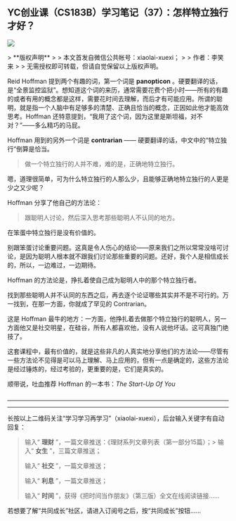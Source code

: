 ## YC创业课（CS183B）学习笔记（37）：怎样特立独行才好？
 ![](http://mmbiz.qpic.cn/mmbiz/BDcu2rMySicrf85ghA5xKGEYLXdjFDAYoy0wsjhwUNgqcGldQkQgFib7iaeiatjd770icXib2ib9bLnkTAU1AlBYGpDsg/640?wx_fmt=jpeg&wxfrom=5)
<head><meta http-equiv="Content-Type" content="text/html; charset=utf-8"></head>
> **版权声明**
> 
> 本文首发自微信公共帐号：xiaolai-xuexi；
> 
> 作者：李笑来
> 
> 无需授权即可转载，但请自觉保留以上版权声明。

Reid Hoffman 提到两个有趣的词，第一个词是 **panopticon** 。硬要翻译的话，是“全景监控监狱”。想知道这个词的来历，通常需要花费个把小时——所有的有趣的或者有用的概念都是这样，需要花时间去理解，而后才有可能应用。所谓的聪明，就是指一个人脑中有足够多的清楚、正确且恰当的概念，正因如此他才能高效思考。Hoffman 还特意提到，“我用了这个词，因为这里是斯坦福，对不对？”——多么精巧的马屁。

Hoffman 用到的另外一个词是 **contrarian** —— 硬要翻译的话，中文中的“特立独行”倒算是恰当。

> 做一个特立独行的人并不难，难的是，正确地特立独行。

嗯，道理很简单，可为什么特立独行的人那么少，且能够正确地特立独行的人更是少之又少呢？

Hoffman 分享了他自己的方法论：

> 跟聪明人讨论，然后深入思考那些聪明人不认同的地方。

在笨蛋中特立独行是没有价值的。

别跟笨蛋讨论重要问题。这真是令人伤心的结论——原来我们之所以常常没啥可讨论，是因为聪明人根本就不跟我们讨论那些重要的问题。还好，我个人是相信成长的，所以，一边难过，一边期待。

Hoffman 的方法论是，挣扎着使自己成为聪明人中的那个特立独行者。

找到那些聪明人并不认同的东西之后，再去逐个论证哪些其实并不是不可行的。万一找到，在那一方面，你就成了罕见的 Contrarian。

这是 Hoffman 最牛的地方：一方面，他挣扎着去做那个特立独行的聪明人，另一方面他又是社交明星，在硅谷，所有人都喜欢他，没有人说他坏话。这可真独门绝技了。

这套课程中，最有价值的，就是这些非凡的人真实地分享他们的方法论——尽管有一些方法论不见得是可以马上理解、马上应用的，但有一点是确定的，这些方法论是经过锤炼的，经过考验的，更重要的是，它们是真实的。

顺带说，吐血推荐 Hoffman 的一本书：_The Start-Up Of You_

![]()

* * *



* * *

长按以上二维码关注“学习学习再学习”（xiaolai-xuexi），后台输入关键字有自动回复：

> 输入“ **理财** ”，一篇文章推送：《理财系列文章列表（第一部分15篇）；> 输入“ **女生** ”，三篇文章推送；
> 
> 输入“ **社交** ”，一篇文章推送；
> 
> 输入“ **利息** ”，一篇文章推送；
> 
> 输入“ **时间** ”，获得《把时间当作朋友》（第三版）全文在线阅读链接……

若想要了解“共同成长”社区，请进入订阅号之后，按“共同成长”按钮……



